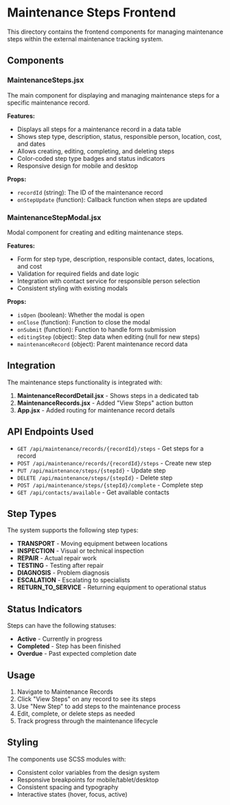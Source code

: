 # Maintenance Steps Frontend

This directory contains the frontend components for managing maintenance steps within the external maintenance tracking system.

## Components

### MaintenanceSteps.jsx
The main component for displaying and managing maintenance steps for a specific maintenance record.

**Features:**
- Displays all steps for a maintenance record in a data table
- Shows step type, description, status, responsible person, location, cost, and dates
- Allows creating, editing, completing, and deleting steps
- Color-coded step type badges and status indicators
- Responsive design for mobile and desktop

**Props:**
- `recordId` (string): The ID of the maintenance record
- `onStepUpdate` (function): Callback function when steps are updated

### MaintenanceStepModal.jsx
Modal component for creating and editing maintenance steps.

**Features:**
- Form for step type, description, responsible contact, dates, locations, and cost
- Validation for required fields and date logic
- Integration with contact service for responsible person selection
- Consistent styling with existing modals

**Props:**
- `isOpen` (boolean): Whether the modal is open
- `onClose` (function): Function to close the modal
- `onSubmit` (function): Function to handle form submission
- `editingStep` (object): Step data when editing (null for new steps)
- `maintenanceRecord` (object): Parent maintenance record data

## Integration

The maintenance steps functionality is integrated with:

1. **MaintenanceRecordDetail.jsx** - Shows steps in a dedicated tab
2. **MaintenanceRecords.jsx** - Added "View Steps" action button
3. **App.jsx** - Added routing for maintenance record details

## API Endpoints Used

- `GET /api/maintenance/records/{recordId}/steps` - Get steps for a record
- `POST /api/maintenance/records/{recordId}/steps` - Create new step
- `PUT /api/maintenance/steps/{stepId}` - Update step
- `DELETE /api/maintenance/steps/{stepId}` - Delete step
- `POST /api/maintenance/steps/{stepId}/complete` - Complete step
- `GET /api/contacts/available` - Get available contacts

## Step Types

The system supports the following step types:
- **TRANSPORT** - Moving equipment between locations
- **INSPECTION** - Visual or technical inspection
- **REPAIR** - Actual repair work
- **TESTING** - Testing after repair
- **DIAGNOSIS** - Problem diagnosis
- **ESCALATION** - Escalating to specialists
- **RETURN_TO_SERVICE** - Returning equipment to operational status

## Status Indicators

Steps can have the following statuses:
- **Active** - Currently in progress
- **Completed** - Step has been finished
- **Overdue** - Past expected completion date

## Usage

1. Navigate to Maintenance Records
2. Click "View Steps" on any record to see its steps
3. Use "New Step" to add steps to the maintenance process
4. Edit, complete, or delete steps as needed
5. Track progress through the maintenance lifecycle

## Styling

The components use SCSS modules with:
- Consistent color variables from the design system
- Responsive breakpoints for mobile/tablet/desktop
- Consistent spacing and typography
- Interactive states (hover, focus, active) 